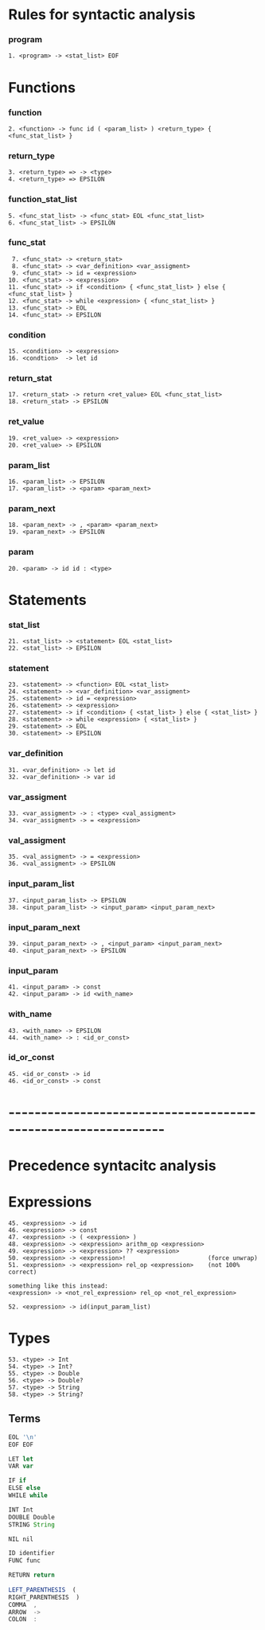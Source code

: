 
# Rules for syntactic analysis 

### program
```
1. <program> -> <stat_list> EOF
```

# Functions

### function
```
2. <function> -> func id ( <param_list> ) <return_type> { <func_stat_list> }
```

### return_type
```
3. <return_type> => -> <type>
4. <return_type> => EPSILON
```

### function_stat_list
```
5. <func_stat_list> -> <func_stat> EOL <func_stat_list>
6. <func_stat_list> -> EPSILON 
```
### func_stat
```
 7. <func_stat> -> <return_stat>
 8. <func_stat> -> <var_definition> <var_assigment> 
 9. <func_stat> -> id = <expression>
10. <func_stat> -> <expression> 
11. <func_stat> -> if <condition> { <func_stat_list> } else { <func_stat_list> }
12. <func_stat> -> while <expression> { <func_stat_list> }
13. <func_stat> -> EOL
14. <func_stat> -> EPSILON
```
### condition
```
15. <condition> -> <expression>
16. <condtion>  -> let id
```
### return_stat
```
17. <return_stat> -> return <ret_value> EOL <func_stat_list>
18. <return_stat> -> EPSILON
```
### ret_value
```
19. <ret_value> -> <expression>
20. <ret_value> -> EPSILON
```


### param_list

```
16. <param_list> -> EPSILON
17. <param_list> -> <param> <param_next>
```
### param_next
```
18. <param_next> -> , <param> <param_next>
19. <param_next> -> EPSILON
```

### param
```
20. <param> -> id id : <type>
```

# Statements

### stat_list
```
21. <stat_list> -> <statement> EOL <stat_list>
22. <stat_list> -> EPSILON
```

### statement
```
23. <statement> -> <function> EOL <stat_list>
24. <statement> -> <var_definition> <var_assigment> 
25. <statement> -> id = <expression>
26. <statement> -> <expression> 
27. <statement> -> if <condition> { <stat_list> } else { <stat_list> }
28. <statement> -> while <expression> { <stat_list> }
29. <statement> -> EOL
30. <statement> -> EPSILON
```

### var_definition
```
31. <var_definition> -> let id
32. <var_definition> -> var id
```

### var_assigment
```
33. <var_assigment> -> : <type> <val_assigment>
34. <var_assigment> -> = <expression>
```

### val_assigment
```
35. <val_assigment> -> = <expression>
36. <val_assigment> -> EPSILON
```

### input_param_list
```
37. <input_param_list> -> EPSILON
38. <input_param_list> -> <input_param> <input_param_next>
```
### input_param_next
```
39. <input_param_next> -> , <input_param> <input_param_next>
40. <input_param_next> -> EPSILON
```

### input_param
```
41. <input_param> -> const        
42. <input_param> -> id <with_name>
```

### with_name
```
43. <with_name> -> EPSILON 
44. <with_name> -> : <id_or_const>
```

### id_or_const
```
45. <id_or_const> -> id
46. <id_or_const> -> const
```





# --------------------------------------------------------------

# Precedence syntacitc analysis

# Expressions
```
45. <expression> -> id
46. <expression> -> const
47. <expression> -> ( <expression> )
48. <expression> -> <expression> arithm_op <expression>
49. <expression> -> <expression> ?? <expression>
50. <expression> -> <expression>!                       (force unwrap)
51. <expression> -> <expression> rel_op <expression>    (not 100% correct)

something like this instead:
<expression> -> <not_rel_expression> rel_op <not_rel_expression>  

52. <expression> -> id(input_param_list)

```

# Types
```
53. <type> -> Int
54. <type> -> Int?
55. <type> -> Double
56. <type> -> Double?
57. <type> -> String
58. <type> -> String?
```


## Terms

```ts
EOL '\n'
EOF EOF

LET let
VAR var

IF if
ELSE else
WHILE while

INT Int
DOUBLE Double 
STRING String

NIL nil

ID identifier
FUNC func

RETURN return
 
LEFT_PARENTHESIS  (
RIGHT_PARENTHESIS  )
COMMA  ,
ARROW  ->
COLON  :
```


